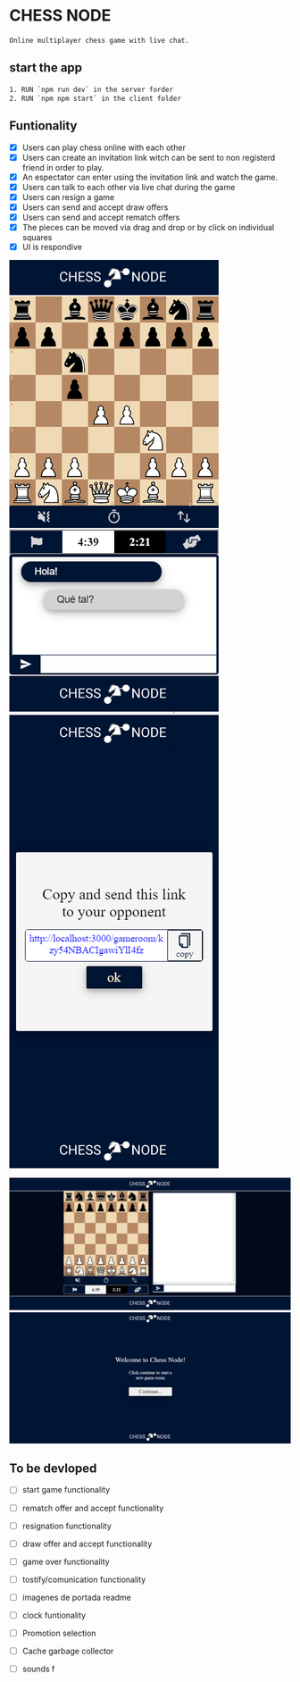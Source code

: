 # CHESS NODE

    Online multiplayer chess game with live chat.

## start the app

    1. RUN `npm run dev` in the server forder
    2. RUN `npm npm start` in the client folder

## Funtionality

- [x] Users can play chess online with each other
- [x] Users can create an invitation link witch can be sent to non registerd friend in order to play.
- [x] An espectator can enter using the invitation link and watch the game.
- [x] Users can talk to each other via live chat during the game
- [x] Users can resign a game
- [x] Users can send and accept draw offers
- [x] Users can send and accept rematch offers
- [x] The pieces can be moved via drag and drop or by click on individual squares
- [x] UI is respondive

![Game Page Movile View](./_docs/design/GamePageMovileView.png "Game Page Movile View")
![Home Page Movile View](./_docs/design/HomePageMovileLinkView.png "Home Page Movile View")

![Game Page Desktop View](./_docs/design/GamePageDesktopView.png "Game Page Desktop View")
![Home Page Desktop View](./_docs/design/HomePageDesktopView.png "Home Page Desktop View")

## To be devloped

- [ ] start game functionality
- [ ] rematch offer and accept functionality
- [ ] resignation functionality
- [ ] draw offer and accept functionality
- [ ] game over functionality
- [ ] tostify/comunication functionality
- [ ] imagenes de portada readme

- [ ] clock funtionality
- [ ] Promotion selection
- [ ] Cache garbage collector
- [ ] sounds f

